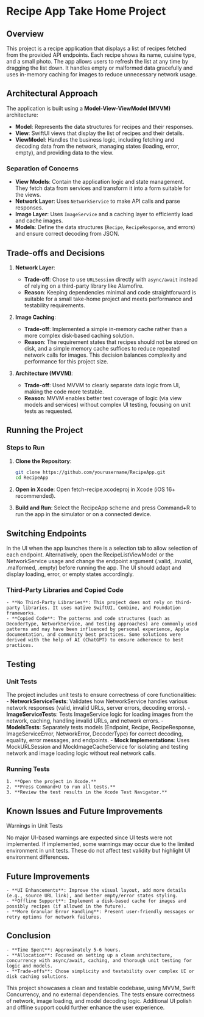 # Recipe App Take Home Project

## Overview

This project is a recipe application that displays a list of recipes fetched from the provided API endpoints. Each recipe shows its name, cuisine type, and a small photo. The app allows users to refresh the list at any time by dragging the list down. It handles empty or malformed data gracefully and uses in-memory caching for images to reduce unnecessary network usage.

## Architectural Approach

The application is built using a **Model-View-ViewModel (MVVM)** architecture:

- **Model**: Represents the data structures for recipes and their responses.
- **View**: SwiftUI views that display the list of recipes and their details.
- **ViewModel**: Handles the business logic, including fetching and decoding data from the network, managing states (loading, error, empty), and providing data to the view.

### Separation of Concerns

- **View Models**: Contain the application logic and state management. They fetch data from services and transform it into a form suitable for the views.
- **Network Layer**: Uses `NetworkService` to make API calls and parse responses.
- **Image Layer**: Uses `ImageService` and a caching layer to efficiently load and cache images.
- **Models**: Define the data structures (`Recipe`, `RecipeResponse`, and errors) and ensure correct decoding from JSON.

## Trade-offs and Decisions

1. **Network Layer**:
   - **Trade-off**: Chose to use `URLSession` directly with `async/await` instead of relying on a third-party library like Alamofire.
   - **Reason**: Keeping dependencies minimal and code straightforward is suitable for a small take-home project and meets performance and testability requirements.

2. **Image Caching**:
   - **Trade-off**: Implemented a simple in-memory cache rather than a more complex disk-based caching solution.
   - **Reason**: The requirement states that recipes should not be stored on disk, and a simple memory cache suffices to reduce repeated network calls for images. This decision balances complexity and performance for this project size.

3. **Architecture (MVVM)**:
   - **Trade-off**: Used MVVM to clearly separate data logic from UI, making the code more testable.
   - **Reason**: MVVM enables better test coverage of logic (via view models and services) without complex UI testing, focusing on unit tests as requested.

## Running the Project

### Steps to Run

1. **Clone the Repository**:
   ```bash
   git clone https://github.com/yourusername/RecipeApp.git
   cd RecipeApp
   ```
2. **Open in Xcode**:
    Open fetch-recipe.xcodeproj in Xcode (iOS 16+ recommended).

3. **Build and Run**:
    Select the RecipeApp scheme and press Command+R to run the app in the simulator or on a connected device.

## Switching Endpoints

In the UI when the app launches there is a selection tab to allow selection of each endpoint. Alternatively, open the RecipeListViewModel or the NetworkService usage and change the endpoint argument (.valid, .invalid, .malformed, .empty) before running the app. The UI should adapt and display loading, error, or empty states accordingly.

### Third-Party Libraries and Copied Code

    - **No Third-Party Libraries**: This project does not rely on third-party libraries. It uses native SwiftUI, Combine, and Foundation frameworks.
    - **Copied Code**: The patterns and code structures (such as DecoderType, NetworkService, and testing approaches) are commonly used patterns and may have been influenced by personal experience, Apple documentation, and community best practices. Some solutions were derived with the help of AI (ChatGPT) to ensure adherence to best practices.

## Testing

### Unit Tests

The project includes unit tests to ensure correctness of core functionalities:
    - **NetworkServiceTests**: Validates how NetworkService handles various network responses (valid, invalid URLs, server errors, decoding errors).
    - **ImageServiceTests**: Tests ImageService logic for loading images from the network, caching, handling invalid URLs, and network errors.
    - **ModelsTests**: Separately tests models (Endpoint, Recipe, RecipeResponse, ImageServiceError, NetworkError, DecoderType) for correct decoding, equality, error messages, and endpoints.
    - **Mock Implementations**: Uses MockURLSession and MockImageCacheService for isolating and testing network and image loading logic without real network calls.

### Running Tests

    1. **Open the project in Xcode.**
    2. **Press Command+U to run all tests.**
    3. **Review the test results in the Xcode Test Navigator.**

## Known Issues and Future Improvements

Warnings in Unit Tests

No major UI-based warnings are expected since UI tests were not implemented. If implemented, some warnings may occur due to the limited environment in unit tests. These do not affect test validity but highlight UI environment differences.

## Future Improvements

    - **UI Enhancements**: Improve the visual layout, add more details (e.g., source URL link), and better empty/error states styling.
    - **Offline Support**: Implement a disk-based cache for images and possibly recipes (if allowed in the future).
    - **More Granular Error Handling**: Present user-friendly messages or retry options for network failures.

## Conclusion

    - **Time Spent**: Approximately 5-6 hours.
    - **Allocation**: Focused on setting up a clean architecture, concurrency with async/await, caching, and thorough unit testing for logic and models.
    - **Trade-offs**: Chose simplicity and testability over complex UI or disk caching solutions.

This project showcases a clean and testable codebase, using MVVM, Swift Concurrency, and no external dependencies. The tests ensure correctness of network, image loading, and model decoding logic. Additional UI polish and offline support could further enhance the user experience.
